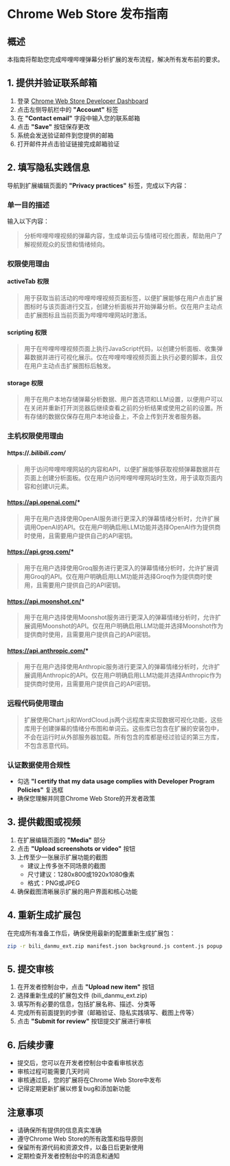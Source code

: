 # Chrome Web Store 发布指南

## 概述
本指南将帮助您完成哔哩哔哩弹幕分析扩展的发布流程，解决所有发布前的要求。

## 1. 提供并验证联系邮箱

1. 登录 [Chrome Web Store Developer Dashboard](https://chrome.google.com/webstore/devconsole)
2. 点击左侧导航栏中的 **"Account"** 标签
3. 在 **"Contact email"** 字段中输入您的联系邮箱
4. 点击 **"Save"** 按钮保存更改
5. 系统会发送验证邮件到您提供的邮箱
6. 打开邮件并点击验证链接完成邮箱验证

## 2. 填写隐私实践信息

导航到扩展编辑页面的 **"Privacy practices"** 标签，完成以下内容：

### 单一目的描述
输入以下内容：
> 分析哔哩哔哩视频的弹幕内容，生成单词云与情绪可视化图表，帮助用户了解视频观众的反馈和情绪倾向。

### 权限使用理由

#### activeTab 权限
> 用于获取当前活动的哔哩哔哩视频页面标签，以便扩展能够在用户点击扩展图标时与该页面进行交互，创建分析面板并开始弹幕分析。仅在用户主动点击扩展图标且当前页面为哔哩哔哩网站时激活。

#### scripting 权限
> 用于在哔哩哔哩视频页面上执行JavaScript代码，以创建分析面板、收集弹幕数据并进行可视化展示。仅在哔哩哔哩视频页面上执行必要的脚本，且仅在用户主动点击扩展图标后触发。

#### storage 权限
> 用于在用户本地存储弹幕分析数据、用户首选项和LLM设置，以便用户可以在关闭并重新打开浏览器后继续查看之前的分析结果或使用之前的设置。所有存储的数据仅保存在用户本地设备上，不会上传到开发者服务器。

### 主机权限使用理由

#### https://*.bilibili.com/*
> 用于访问哔哩哔哩网站的内容和API，以便扩展能够获取视频弹幕数据并在页面上创建分析面板。仅在用户访问哔哩哔哩网站时生效，用于读取页面内容和创建UI元素。

#### https://api.openai.com/*
> 用于在用户选择使用OpenAI服务进行更深入的弹幕情绪分析时，允许扩展调用OpenAI的API。仅在用户明确启用LLM功能并选择OpenAI作为提供商时使用，且需要用户提供自己的API密钥。

#### https://api.groq.com/*
> 用于在用户选择使用Groq服务进行更深入的弹幕情绪分析时，允许扩展调用Groq的API。仅在用户明确启用LLM功能并选择Groq作为提供商时使用，且需要用户提供自己的API密钥。

#### https://api.moonshot.cn/*
> 用于在用户选择使用Moonshot服务进行更深入的弹幕情绪分析时，允许扩展调用Moonshot的API。仅在用户明确启用LLM功能并选择Moonshot作为提供商时使用，且需要用户提供自己的API密钥。

#### https://api.anthropic.com/*
> 用于在用户选择使用Anthropic服务进行更深入的弹幕情绪分析时，允许扩展调用Anthropic的API。仅在用户明确启用LLM功能并选择Anthropic作为提供商时使用，且需要用户提供自己的API密钥。

### 远程代码使用理由
> 扩展使用Chart.js和WordCloud.js两个远程库来实现数据可视化功能，这些库用于创建弹幕的情绪分布图和单词云。这些库已包含在扩展的安装包中，不会在运行时从外部服务器加载。所有包含的库都是经过验证的第三方库，不包含恶意代码。

### 认证数据使用合规性
- 勾选 **"I certify that my data usage complies with Developer Program Policies"** 复选框
- 确保您理解并同意Chrome Web Store的开发者政策

## 3. 提供截图或视频

1. 在扩展编辑页面的 **"Media"** 部分
2. 点击 **"Upload screenshots or video"** 按钮
3. 上传至少一张展示扩展功能的截图
   - 建议上传多张不同场景的截图
   - 尺寸建议：1280x800或1920x1080像素
   - 格式：PNG或JPEG
4. 确保截图清晰展示扩展的用户界面和核心功能

## 4. 重新生成扩展包

在完成所有准备工作后，确保使用最新的配置重新生成扩展包：

```bash
zip -r bili_danmu_ext.zip manifest.json background.js content.js popup.html popup.js styles.css icons/ lib/ README.md privacy_policy.md
```

## 5. 提交审核

1. 在开发者控制台中，点击 **"Upload new item"** 按钮
2. 选择重新生成的扩展包文件 (bili_danmu_ext.zip)
3. 填写所有必要的信息，包括扩展名称、描述、分类等
4. 完成所有前面提到的步骤（邮箱验证、隐私实践填写、截图上传等）
5. 点击 **"Submit for review"** 按钮提交扩展进行审核

## 6. 后续步骤

- 提交后，您可以在开发者控制台中查看审核状态
- 审核过程可能需要几天时间
- 审核通过后，您的扩展将在Chrome Web Store中发布
- 记得定期更新扩展以修复bug和添加新功能

## 注意事项

- 请确保所有提供的信息真实准确
- 遵守Chrome Web Store的所有政策和指导原则
- 保留所有源代码和资源文件，以备日后更新使用
- 定期检查开发者控制台中的消息和通知